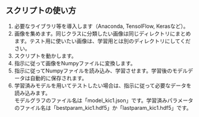 ## スクリプトの使い方

1. 必要なライブラリ等を導入します（Anaconda, TensolFlow, Kerasなど）。
1. 画像を集めます。同じクラスに分類したい画像は同じディレクトリにまとめます。テスト用に使いたい画像は、学習用とは別のディレクトリにしてください。
1. スクリプトを動かします。
1. 指示に従って画像をNumpyファイルに変換します。
1. 指示に従ってNumpyファイルを読み込み、学習させます。学習後のモデルデータは自動的に保存されます。
1. 学習済みモデルを用いてテストしたい場合は、指示に従って必要なデータを読み込みます。<br>
モデルグラフのファイル名は「model_kic1.json」です。学習済みパラメータのファイル名は「bestparam_kic1.hdf5」か「lastparam_kic1.hdf5」です。
